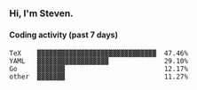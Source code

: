 ### Hi, I'm Steven.

#### Coding activity (past 7 days)
```
TeX    ▓▓▓▓▓▓▓▓▓▓▓▓▓▓▓▓▓▓▓▓▓▓▓▓▓▓▓▓▓▓  47.46%
YAML   ▓▓▓▓▓▓▓▓▓▓▓▓▓▓▓▓▓▓              29.10%
Go     ▓▓▓▓▓▓▓                         12.17%
other  ▓▓▓▓▓▓▓                         11.27%
```
